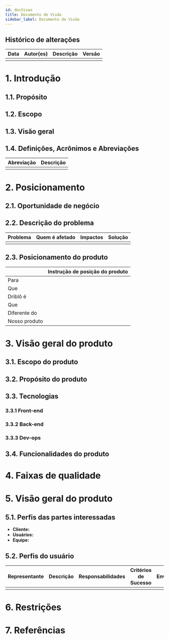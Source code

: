 ```yaml
---
id: docVisao
title: Documento de Visão
sidebar_label: Documento de Visão
---
```


## Histórico de alterações

|    Data    |              Autor(es)              |                     Descrição                      | Versão |
| :--------: | :---------------------------------: | :------------------------------------------------: | :----: |
|            |                                     |                                                    |        |

# 1. Introdução

## 1.1. Propósito

## 1.2. Escopo

## 1.3. Visão geral

## 1.4. Definições, Acrônimos e Abreviações

| Abreviação | Descrição                                                                                                                                               |
| ---------- | ------------------------------------------------------------------------------------------------------------------------------------------------------- |
|         |  |

# 2. Posicionamento

## 2.1. Oportunidade de negócio


## 2.2. Descrição do problema


| Problema    | Quem é afetado    | Impactos | Solução     |
| ---  | --- | --- | --- |
|  |  | | |

## 2.3. Posicionamento do produto

|               | Instrução de posição do produto  |
| ------------- | ---------------------------------|
| Para          |                                  |
| Que           |                                  |
| Driblô é   |                                  |
| Que           |                                  |
| Diferente do  |                                  |
| Nosso produto |                                    

# 3. Visão geral do produto

## 3.1. Escopo do produto


## 3.2. Propósito do produto

## 3.3. Tecnologias

### 3.3.1 Front-end

### 3.3.2 Back-end

### 3.3.3 Dev-ops


## 3.4. Funcionalidades do produto

# 4. Faixas de qualidade

# 5. Visão geral do produto

## 5.1. Perfis das partes interessadas

- **Cliente:** 
- **Usuários:** 
- **Equipe:** 

## 5.2. Perfis do usuário

| Representante | Descrição  | Responsabilidades    | Critérios de Sucesso | Envolvimento | Comentários ou Problema  |
| ------------- | -----------| -------------        | ----------------     | ------------| ----------------          |
|               |            |                      |                      |            |                           |

# 6. Restrições


# 7. Referências
